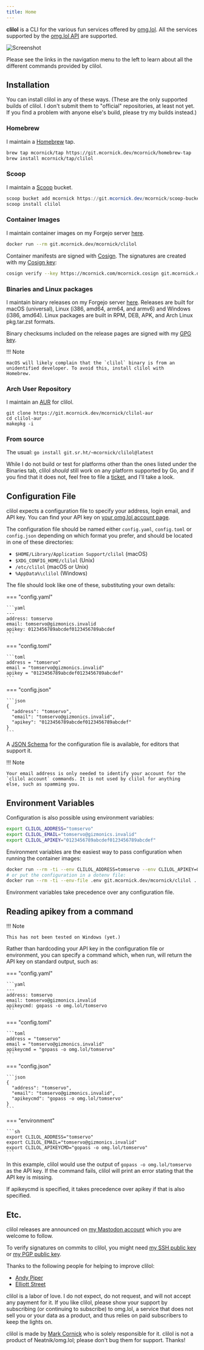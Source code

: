 ```yaml
---
title: Home
---
```

__clilol__ is a CLI for the various fun services offered by [omg.lol](https://omg.lol/). All the services supported by the [omg.lol API](https://api.omg.lol) are supported.

![Screenshot](clilol.gif "Screenshot")

Please see the links in the navigation menu to the left to learn about all the different commands provided by clilol.

## Installation

You can install clilol in any of these ways. (These are the only supported builds of clilol. I don't submit them to "official" repositories, at least not yet. If you find a problem with anyone else's build, please try my builds instead.)

### Homebrew

I maintain a [Homebrew](https://brew.sh/) tap.

```bash
brew tap mcornick/tap https://git.mcornick.dev/mcornick/homebrew-tap
brew install mcornick/tap/clilol
```

### Scoop

I maintain a [Scoop](https://scoop.sh/) bucket.

```powershell
scoop bucket add mcornick https://git.mcornick.dev/mcornick/scoop-bucket
scoop install clilol
```

### Container Images

I maintain container images on my Forgejo server [here](https://git.mcornick.dev/mcornick/clilol/packages).

```bash
docker run --rm git.mcornick.dev/mcornick/clilol
```

Container manifests are signed with [Cosign](https://docs.sigstore.dev/cosign/overview/). The signatures are created with my [Cosign key](https://mcornick.com/mcornick.cosign):

```bash
cosign verify --key https://mcornick.com/mcornick.cosign git.mcornick.dev/mcornick/clilol
```

### Binaries and Linux packages

I maintain binary releases on my Forgejo server [here](https://git.mcornick.dev/mcornick/clilol/releases). Releases are built for macOS (universal), Linux (i386, amd64, arm64, and armv6) and Windows (i386, amd64). Linux packages are built in RPM, DEB, APK, and Arch Linux pkg.tar.zst formats.

Binary checksums included on the release pages are signed with my [GPG key](https://git.mcornick.dev/mcornick.gpg).

!!! Note

    macOS will likely complain that the `clilol` binary is from an
    unidentified developer. To avoid this, install clilol with
    Homebrew.

### Arch User Repository

I maintain an [AUR](https://wiki.archlinux.org/title/Arch_User_Repository) for clilol.

```
git clone https://git.mcornick.dev/mcornick/clilol-aur
cd clilol-aur
makepkg -i
```

### From source

The usual: `go install git.sr.ht/~mcornick/clilol@latest`

While I do not build or test for platforms other than the ones listed under the Binaries tab, clilol _should_ still work on any platform supported by Go, and if you find that it does not, feel free to file a [ticket](https://todo.sr.ht/~mcornick/clilol), and I'll take a look.

## Configuration File

clilol expects a configuration file to specify your address, login email, and API key. You can find your API key on [your omg.lol account page](https://home.omg.lol/account).

The configuration file should be named either `config.yaml`, `config.toml` or `config.json` depending on which format you prefer, and should be located in one of these directories:

- `$HOME/Library/Application Support/clilol` (macOS)
- `$XDG_CONFIG_HOME/clilol` (Unix)
- `/etc/clilol` (macOS or Unix)
- `%AppData%\clilol` (Windows)

The file should look like one of these, substituting your own details:

=== "config.yaml"

    ```yaml
    ---
    address: tomservo
    email: tomservo@gizmonics.invalid
    apikey: 0123456789abcdef0123456789abcdef
    ```

=== "config.toml"

    ```toml
    address = "tomservo"
    email = "tomservo@gizmonics.invalid"
    apikey = "0123456789abcdef0123456789abcdef"
    ```

=== "config.json"

    ```json
    {
      "address": "tomservo",
      "email": "tomservo@gizmonics.invalid",
      "apikey": "0123456789abcdef0123456789abcdef"
    }
    ```
A [JSON Schema](config.schema.json) for the configuration file is available, for editors that support it.

!!! Note

    Your email address is only needed to identify your account for the
    `clilol account` commands. It is not used by clilol for anything
    else, such as spamming you.

## Environment Variables

Configuration is also possible using environment variables:

```sh
export CLILOL_ADDRESS="tomservo"
export CLILOL_EMAIL="tomservo@gizmonics.invalid"
export CLILOL_APIKEY="0123456789abcdef0123456789abcdef"
```

Environment variables are the easiest way to pass configuration when running the container images:

```bash
docker run --rm -ti --env CLILOL_ADDRESS=tomservo --env CLILOL_APIKEY=0123456789abcdef0123456789abcdef --env CLILOL_EMAIL=tomservo@gizmonics.invalid git.mcornick.dev/mcornick/clilol ...
# or put the configuration in a dotenv file:
docker run --rm -ti --env-file .env git.mcornick.dev/mcornick/clilol ...
```

Environment variables take precedence over any configuration file.

## Reading apikey from a command

!!! Note

    This has not been tested on Windows (yet.)

Rather than hardcoding your API key in the configuration file or environment, you can specify a command which, when run, will return the API key on standard output, such as:

=== "config.yaml"

    ```yaml
    ---
    address: tomservo
    email: tomservo@gizmonics.invalid
    apikeycmd: gopass -o omg.lol/tomservo
    ```

=== "config.toml"

    ```toml
    address = "tomservo"
    email = "tomservo@gizmonics.invalid"
    apikeycmd = "gopass -o omg.lol/tomservo"
    ```

=== "config.json"

    ```json
    {
      "address": "tomservo",
      "email": "tomservo@gizmonics.invalid",
      "apikeycmd": "gopass -o omg.lol/tomservo"
    }
    ```

=== "environment"

    ```sh
    export CLILOL_ADDRESS="tomservo"
    export CLILOL_EMAIL="tomservo@gizmonics.invalid"
    export CLILOL_APIKEYCMD="gopass -o omg.lol/tomservo"
    ```

In this example, clilol would use the output of `gopass -o omg.lol/tomservo` as the API key. If the command fails, clilol will print an error stating that the API key is missing.

If apikeycmd is specified, it takes precedence over apikey if that is also specified.

## Etc.

clilol releases are announced on [my Mastodon account](https://social.sdf.org/@mcornick) which you are welcome to follow.

To verify signatures on commits to clilol, you might need [my SSH public key](https://meta.sr.ht/~mcornick.keys) or [my PGP public key](https://meta.sr.ht/~mcornick.pgp).

Thanks to the following people for helping to improve clilol:

- [Andy Piper](https://github.com/andypiper)
- [Elliott Street](https://github.com/ejstreet)

clilol is a labor of love. I do not expect, do not request, and will not accept any payment for it. If you like clilol, please show your support by subscribing (or continuing to subscribe) to omg.lol, a service that does not sell you or your data as a product, and thus relies on paid subscribers to keep the lights on.

clilol is made by [Mark Cornick](https://mcornick.omg.lol) who is solely responsible for it. clilol is not a product of Neatnik/omg.lol; please don't bug them for support. Thanks!
